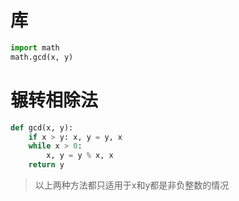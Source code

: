 # 库
```python
import math
math.gcd(x, y)
```

# 辗转相除法
```python
def gcd(x, y):
    if x > y: x, y = y, x
    while x > 0:
        x, y = y % x, x
    return y
```

>以上两种方法都只适用于x和y都是非负整数的情况
